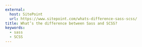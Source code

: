 ```yaml
---
external:
  host: SitePoint
  url: https://www.sitepoint.com/whats-difference-sass-scss/
title: What’s the difference between Sass and SCSS?
keywords:
  - sass
  - SCSS
---
```

